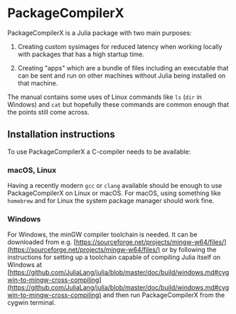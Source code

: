 # PackageCompilerX

PackageCompilerX is a Julia package with two main purposes:

1. Creating custom sysimages for reduced latency when working locally with
   packages that has a high startup time.

2. Creating "apps" which are a bundle of files including an executable that can
   be sent and run on other machines without Julia being installed on that machine.

The manual contains some uses of Linux commands like `ls` (`dir` in Windows)
and `cat` but hopefully these commands are common enough that the points still
come across.

## Installation instructions

To use PackageCompilerX a C-compiler needs to be available:

### macOS, Linux

Having a recently modern `gcc` or `clang` available should be enough to use PackageCompilerX on Linux or macOS.
For macOS, using something like `homebrew` and for Linux the system package manager should work fine.

### Windows

For Windows, the minGW compiler toolchain is needed. It can be downloaded from e.g.
[https://sourceforge.net/projects/mingw-w64/files/](https://sourceforge.net/projects/mingw-w64/files/) or by following the 
instructions for setting up a toolchain capable of compiling Julia itself on Windows at
[https://github.com/JuliaLang/julia/blob/master/doc/build/windows.md#cygwin-to-mingw-cross-compiling](https://github.com/JuliaLang/julia/blob/master/doc/build/windows.md#cygwin-to-mingw-cross-compiling)
and then run PackageCompilerX from the cygwin terminal.
